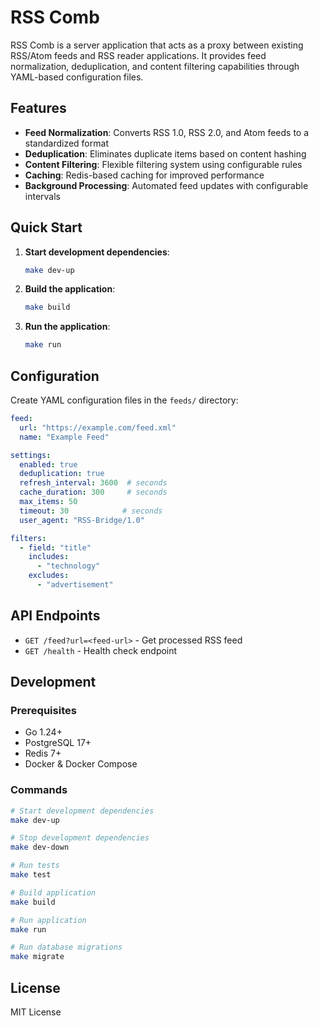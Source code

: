 # RSS Comb

RSS Comb is a server application that acts as a proxy between existing RSS/Atom feeds and RSS reader applications. It provides feed normalization, deduplication, and content filtering capabilities through YAML-based configuration files.

## Features

- **Feed Normalization**: Converts RSS 1.0, RSS 2.0, and Atom feeds to a standardized format
- **Deduplication**: Eliminates duplicate items based on content hashing
- **Content Filtering**: Flexible filtering system using configurable rules
- **Caching**: Redis-based caching for improved performance
- **Background Processing**: Automated feed updates with configurable intervals

## Quick Start

1. **Start development dependencies**:
   ```bash
   make dev-up
   ```

2. **Build the application**:
   ```bash
   make build
   ```

3. **Run the application**:
   ```bash
   make run
   ```

## Configuration

Create YAML configuration files in the `feeds/` directory:

```yaml
feed:
  url: "https://example.com/feed.xml"
  name: "Example Feed"

settings:
  enabled: true
  deduplication: true
  refresh_interval: 3600  # seconds
  cache_duration: 300     # seconds
  max_items: 50
  timeout: 30            # seconds
  user_agent: "RSS-Bridge/1.0"

filters:
  - field: "title"
    includes:
      - "technology"
    excludes:
      - "advertisement"
```

## API Endpoints

- `GET /feed?url=<feed-url>` - Get processed RSS feed
- `GET /health` - Health check endpoint

## Development

### Prerequisites

- Go 1.24+
- PostgreSQL 17+
- Redis 7+
- Docker & Docker Compose

### Commands

```bash
# Start development dependencies
make dev-up

# Stop development dependencies
make dev-down

# Run tests
make test

# Build application
make build

# Run application
make run

# Run database migrations
make migrate
```

## License

MIT License